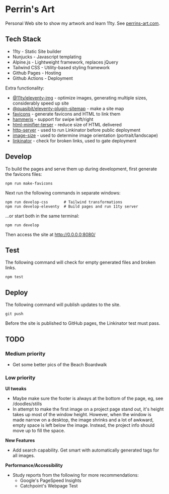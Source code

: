 # Perrin's Art

Personal Web site to show my artwork and learn 11ty.
See [perrins-art.com](https://perrins-art.com/).


## Tech Stack

- 11ty - Static Site builder
- Nunjucks - Javascript templating
- Alpine.js - Lightweight framework, replaces jQuery
- Tailwind CSS - Utility-based styling framework
- Github Pages - Hosting
- Github Actions - Deployment

Extra functionality:
- [@11ty/eleventy-img](https://www.npmjs.com/package/@11ty/eleventy-img) - optimize images, generating multiple sizes,
  considerably speed up site
- [@quasibit/eleventy-plugin-sitemap](https://www.npmjs.com/package/@quasibit/eleventy-plugin-sitemap) - make a site map
- [favicons](https://www.npmjs.com/package/favicons) - generate favicons and HTML to link them
- [hammerjs](https://www.npmjs.com/package/hammerjs) - support for swipe left/right
- [html-minifier-terser](https://www.npmjs.com/package/html-minifier-terser) - reduce size of HTML delivered
- [http-server](https://www.npmjs.com/package/http-server) - used to run Linkinator before public deployment
- [image-size](https://www.npmjs.com/package/image-size) - used to determine image orientation (portrait/landscape)
- [linkinator](https://www.npmjs.com/package/linkinator) - check for broken links, used to gate deployment


## Develop

To build the pages and serve them up during development, first generate the favicons files:

    npm run make-favicons

Next run the following commands in separate windows:

    npm run develop-css       # Tailwind transformations
    npm run develop-eleventy  # Build pages and run 11ty server

...or start both in the same terminal:

    npm run develop

Then access the site at http://0.0.0.0:8080/


## Test

The following command will check for empty generated files and broken links.

    npm test


## Deploy

The following command will publish updates to the site.

    git push

Before the site is published to GitHub pages, the Linkinator test must pass.


## TODO

### Medium priority
- Get some better pics of the Beach Boardwalk

### Low priority

**UI tweaks**
- Maybe make sure the footer is always at the bottom of the page, eg, see /doodles/stills
- In attempt to make the first image on a project page stand out, it's height takes up most of the
  window height.  However, when the window is made narrow on a desktop, the image shrinks and a lot
  of awkward, empty space is left below the image.  Instead,  the project info should move up to
  fill the space.

**New Features**
- Add search capability.  Get smart with automatically generated tags for all images.

**Performance/Accessibility**
- Study reports from the following for more recommendations:
  - Google's PageSpeed Insights
  - Catchpoint's Webpage Test
